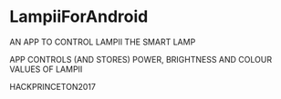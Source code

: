 # LampiiForAndroid

AN APP TO CONTROL LAMPII
THE SMART LAMP

APP CONTROLS (AND STORES) POWER, BRIGHTNESS AND COLOUR VALUES OF LAMPII

HACKPRINCETON2017
